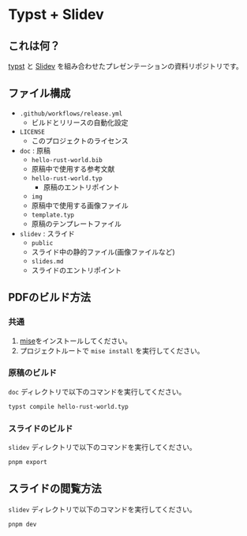# Typst + Slidev

## これは何？

[typst](https://typst.app) と [Slidev](https://sli.dev) を組み合わせたプレゼンテーションの資料リポジトリです。

## ファイル構成

- `.github/workflows/release.yml`
  - ビルドとリリースの自動化設定
- `LICENSE`
  - このプロジェクトのライセンス
- `doc` : 原稿
  - `hello-rust-world.bib`
  - 原稿中で使用する参考文献
  - `hello-rust-world.typ`
    - 原稿のエントリポイント
  - `img`
  - 原稿中で使用する画像ファイル
  - `template.typ`
  - 原稿のテンプレートファイル
- `slidev` : スライド
  - `public`
  - スライド中の静的ファイル(画像ファイルなど)
  - `slides.md`
  - スライドのエントリポイント

## PDFのビルド方法

### 共通

1. [mise](https://mise.jdx.dev)をインストールしてください。
2. プロジェクトルートで `mise install` を実行してください。

### 原稿のビルド

`doc` ディレクトリで以下のコマンドを実行してください。

```sh
typst compile hello-rust-world.typ
```

### スライドのビルド

`slidev` ディレクトリで以下のコマンドを実行してください。

```sh
pnpm export

```

## スライドの閲覧方法

`slidev` ディレクトリで以下のコマンドを実行してください。

```sh
pnpm dev
```
